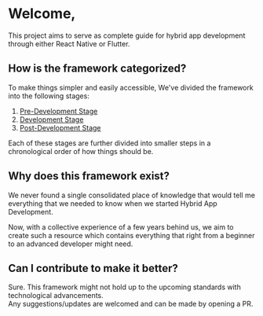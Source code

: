 # Welcome,
This project aims to serve as complete guide for hybrid app development through either React Native or Flutter.

## How is the framework categorized?
To make things simpler and easily accessible, We've divided the framework into the following stages:

   1. [Pre-Development Stage](Pre-Development%20Stage/README.md)
   2. [Development Stage](Development%20Stage/README.md)
   3. [Post-Development Stage](Post-Development%20Stage/README.md)

Each of these stages are further divided into smaller steps in a chronological order of how things should be.

## Why does this framework exist?
We never found a single consolidated place of knowledge that would tell me everything that we needed to know when we started Hybrid App Development.  
  
  Now, with a collective experience of a few years behind us, we aim to create such a resource which contains everything that right from a beginner to an advanced developer might need.

## Can I contribute to make it better?
Sure. This framework might not hold up to the upcoming standards with technological advancements.  
Any suggestions/updates are welcomed and can be made by opening a PR.


